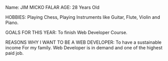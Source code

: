 Name: JIM MICKO FALAR
AGE: 28 Years Old

HOBBIES: Playing Chess, Playing Instruments like Guitar, Flute, Violin and Piano.

GOALS FOR THIS YEAR: To finish Web Developer Course.

REASONS WHY I WANT TO BE A WEB DEVELOPER: 
To have a sustainable income For my family.
Web Developer is in demand and one of the highest paid job.